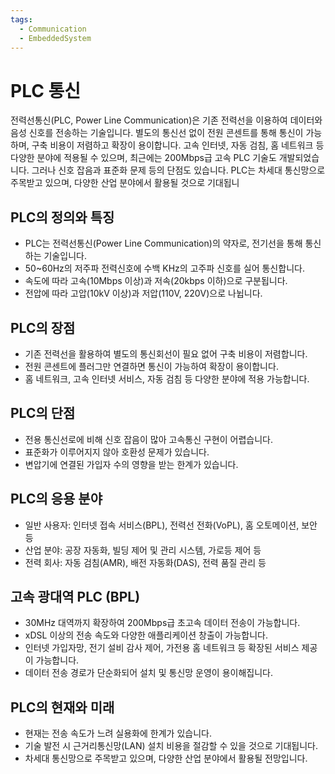 ```yaml
---
tags:
  - Communication
  - EmbeddedSystem
---
```

# PLC 통신
전력선통신(PLC, Power Line Communication)은 기존 전력선을 이용하여 데이터와 음성 신호를 전송하는 기술입니다. 별도의 통신선 없이 전원 콘센트를 통해 통신이 가능하며, 구축 비용이 저렴하고 확장이 용이합니다. 고속 인터넷, 자동 검침, 홈 네트워크 등 다양한 분야에 적용될 수 있으며, 최근에는 200Mbps급 고속 PLC 기술도 개발되었습니다. 그러나 신호 잡음과 표준화 문제 등의 단점도 있습니다. PLC는 차세대 통신망으로 주목받고 있으며, 다양한 산업 분야에서 활용될 것으로 기대됩니

## PLC의 정의와 특징
- PLC는 전력선통신(Power Line Communication)의 약자로, 전기선을 통해 통신하는 기술입니다.
- 50~60Hz의 저주파 전력신호에 수백 KHz의 고주파 신호를 실어 통신합니다.
- 속도에 따라 고속(10Mbps 이상)과 저속(20kbps 이하)으로 구분됩니다.
- 전압에 따라 고압(10kV 이상)과 저압(110V, 220V)으로 나뉩니다.

## PLC의 장점
- 기존 전력선을 활용하여 별도의 통신회선이 필요 없어 구축 비용이 저렴합니다.
- 전원 콘센트에 플러그만 연결하면 통신이 가능하여 확장이 용이합니다.
- 홈 네트워크, 고속 인터넷 서비스, 자동 검침 등 다양한 분야에 적용 가능합니다.

## PLC의 단점
- 전용 통신선로에 비해 신호 잡음이 많아 고속통신 구현이 어렵습니다.
- 표준화가 이루어지지 않아 호환성 문제가 있습니다.
- 변압기에 연결된 가입자 수의 영향을 받는 한계가 있습니다.

## PLC의 응용 분야
- 일반 사용자: 인터넷 접속 서비스(BPL), 전력선 전화(VoPL), 홈 오토메이션, 보안 등
- 산업 분야: 공장 자동화, 빌딩 제어 및 관리 시스템, 가로등 제어 등
- 전력 회사: 자동 검침(AMR), 배전 자동화(DAS), 전력 품질 관리 등

## 고속 광대역 PLC (BPL)
- 30MHz 대역까지 확장하여 200Mbps급 초고속 데이터 전송이 가능합니다.
- xDSL 이상의 전송 속도와 다양한 애플리케이션 창출이 가능합니다.
- 인터넷 가입자망, 전기 설비 감사 제어, 가전용 홈 네트워크 등 확장된 서비스 제공이 가능합니다.
- 데이터 전송 경로가 단순화되어 설치 및 통신망 운영이 용이해집니다.

## PLC의 현재와 미래
- 현재는 전송 속도가 느려 실용화에 한계가 있습니다.
- 기술 발전 시 근거리통신망(LAN) 설치 비용을 절감할 수 있을 것으로 기대됩니다.
- 차세대 통신망으로 주목받고 있으며, 다양한 산업 분야에서 활용될 전망입니다.
